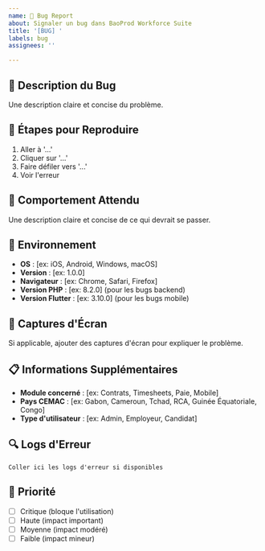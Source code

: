```yaml
---
name: 🐛 Bug Report
about: Signaler un bug dans BaoProd Workforce Suite
title: '[BUG] '
labels: bug
assignees: ''

---
```


## 🐛 Description du Bug
Une description claire et concise du problème.

## 🔄 Étapes pour Reproduire
1. Aller à '...'
2. Cliquer sur '...'
3. Faire défiler vers '...'
4. Voir l'erreur

## 🎯 Comportement Attendu
Une description claire et concise de ce qui devrait se passer.

## 📱 Environnement
- **OS** : [ex: iOS, Android, Windows, macOS]
- **Version** : [ex: 1.0.0]
- **Navigateur** : [ex: Chrome, Safari, Firefox]
- **Version PHP** : [ex: 8.2.0] (pour les bugs backend)
- **Version Flutter** : [ex: 3.10.0] (pour les bugs mobile)

## 📸 Captures d'Écran
Si applicable, ajouter des captures d'écran pour expliquer le problème.

## 📋 Informations Supplémentaires
- **Module concerné** : [ex: Contrats, Timesheets, Paie, Mobile]
- **Pays CEMAC** : [ex: Gabon, Cameroun, Tchad, RCA, Guinée Équatoriale, Congo]
- **Type d'utilisateur** : [ex: Admin, Employeur, Candidat]

## 🔍 Logs d'Erreur
```
Coller ici les logs d'erreur si disponibles
```

## 🎯 Priorité
- [ ] Critique (bloque l'utilisation)
- [ ] Haute (impact important)
- [ ] Moyenne (impact modéré)
- [ ] Faible (impact mineur)